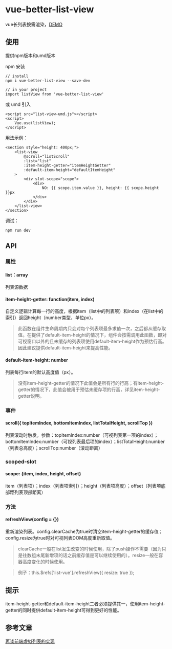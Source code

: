 # vue-better-list-view

vue长列表按需渲染，[DEMO](https://nossika.github.io/vue-better-list-view/dev/umd-example.html)

## 使用

提供npm版本和umd版本

npm 安装

    // install
    npm i vue-better-list-view --save-dev

    // in your project
    import listView from 'vue-better-list-view'
    
或 umd 引入

    <script src="list-view-umd.js"></script>
    <script>
        Vue.use(listView);
    </script>

用法示例：

    <section style="height: 400px;">
        <list-view
            @scroll="listScroll"
            :list="list"
            :item-height-getter="itemHeightGetter"
            :default-item-height="defaultItemHeight"
        >
            <div slot-scope="scope">
                <div>
                    NO: {{ scope.item.value }}, height: {{ scope.height }}px
                </div>
            </div>
        </list-view>
    </section>

调试：

    npm run dev
    
## API

### 属性

#### list：array

列表源数据

#### item-height-getter: function(item, index)

自定义逻辑计算每一行的高度，根据item（list中的列表项）和index（在list中的索引）返回height（number类型，单位px）。

> 此函数在组件生命周期内只会对每个列表项最多求值一次，之后都从缓存取值。在提供了default-item-height的情况下，组件会按需调用此函数，即对可视窗口以外的且未缓存的列表项使用default-item-height作为预估行高。因此建议提供default-item-height来提高性能。

#### default-item-height: number

列表每行item的默认高度值（px）。

> 没有item-height-getter的情况下此值会是所有行的行高；有item-height-getter的情况下，此值会被用于预估未缓存项的行高，详见item-height-getter说明。

### 事件

#### scroll({ topItemIndex, bottomItemIndex, listTotalHeight, scrollTop })

列表滚动时触发。参数：topItemIndex:number（可视列表第一项的index）；bottomItemIndex:number（可视列表最后项的index）；listTotalHeight:number（列表总高度）；scrollTop:number（滚动距离）

### scoped-slot

#### scope: {item, index, height, offset}
item（列表项）；index（列表项索引）；height（列表项高度）；offset（列表项底部距列表顶部距离）

### 方法

#### refreshView(config = {})

重新渲染列表。config.clearCache为true时清空item-height-getter的缓存值；config.resize为true时对可视列表DOM高度重新取值。

> clearCache一般在list发生改变的时候使用，除了push操作不需要（因为只是往数组末尾新增项的话之前缓存值是可以继续使用的）。resize一般在容器高度变化的时候使用。

> 例子：this.$refs['list-vue'].refreshView({ resize: true });

## 提示

item-height-getter和default-item-height二者必须提供其一，使用item-height-getter的同时提供default-item-height可得到更好的性能。

## 参考文章

[再谈前端虚拟列表的实现](https://zhuanlan.zhihu.com/p/34585166)
